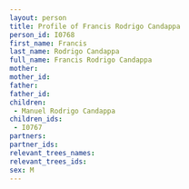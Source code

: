 ```yaml
---
layout: person
title: Profile of Francis Rodrigo Candappa
person_id: I0768
first_name: Francis
last_name: Rodrigo Candappa
full_name: Francis Rodrigo Candappa
mother: 
mother_id: 
father: 
father_id: 
children:
 - Manuel Rodrigo Candappa
children_ids:
 - I0767
partners:
partner_ids:
relevant_trees_names:
relevant_trees_ids:
sex: M
---
```


